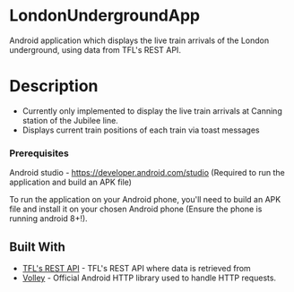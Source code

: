 # LondonUndergroundApp
Android application which displays the live train arrivals of the London underground, using data from TFL's REST API. 

# Description
* Currently only implemented to display the live train arrivals at Canning station of the Jubilee line.
* Displays current train positions of each train via toast messages

### Prerequisites 
Android studio - https://developer.android.com/studio (Required to run the application and build an APK file) 

To run the application on your Android phone, you'll need to build an APK file and install it on your chosen Android phone (Ensure the phone is running android 8+!).

## Built With
* [TFL's REST API](https://api.tfl.gov.uk/) - TFL's REST API where data is retrieved from
* [Volley](https://developer.android.com/training/volley) - Official Android HTTP library used to handle HTTP requests.



